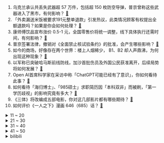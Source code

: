 1. 乌克兰承认共丢失武器超 57 万件，包括超 150 枚防空导弹，普京曾称这些武器进入了黑市，有何影响？ [:link:](https://www.zhihu.com/question/628841257)
2. 「外卖漏送米饭被要求191元整单退款」引发热议，此类情况顾客有权提出全额退款吗？如果是你会如何处理？ [:link:](https://www.zhihu.com/question/628505968)
3. 康师傅饮品宣布涨价 0.5-1 元，全国零售价将统一调整，线下具体执行还需时间，有何影响？ [:link:](https://www.zhihu.com/question/628808626)
4. 普京签署法律，撤销对《全面禁止核试验条约》的批准，会产生哪些影响？ [:link:](https://www.zhihu.com/question/628814354)
5. 如今的商场，好像存在两个世界：楼上人烟稀少， B1、B2 却人声鼎沸，为何出现这种现象？ [:link:](https://www.zhihu.com/question/628796562)
6. 以军称已突破哈马斯前线防线，加沙首批伤员及外国公民获准离开，后续局势将如何发展？ [:link:](https://www.zhihu.com/question/628810371)
7. Open AI首席科学家在采访中称「ChatGPT可能已经有了意识」，你如何看待此事？ [:link:](https://www.zhihu.com/question/628801398)
8. 如何看待「海归博士」、「985硕士」求职简历因「本科双非」而被刷，「第一学历歧视」的影响究竟有多大？ [:link:](https://www.zhihu.com/question/628792142)
9. 《三体》将改编成五部电影，你对这几部影片都有哪些期待？ [:link:](https://www.zhihu.com/question/627358885)
10. 如何评价《一人之下》漫画 646（685）话？ [:link:](https://www.zhihu.com/question/628882369)
<details>
<summary>11 ~ 20</summary>

11. 《完蛋！我被美女包围了！》能否为国产游戏开辟出一条与《原神》不同的未来道路？ [:link:](https://www.zhihu.com/question/628720789)
12. 如何看待 TheShy 三次晋级世界赛成绩保底四强？ [:link:](https://www.zhihu.com/question/628819295)
13. 余华因像「潦草小狗」再次出圈，严肃文学作家网上成段子手，如何看待「作家网红化与网红作家化」？ [:link:](https://www.zhihu.com/question/628648393)
14. 如何评价VIVO11月1日发布的自研操作系统蓝河操作系统（BlueOS）? [:link:](https://www.zhihu.com/question/628669656)
15. 郑州女教师工作 3 个月跳楼轻生，遗书称「与教学无关工作太多」，教师的工作是怎样的？该如何为教师减负？ [:link:](https://www.zhihu.com/question/628672685)
16. 长沙爱之心养老公寓「爆雷」案六百余名受害老人起诉政府 7 部门，被驳回后上诉，如何从法律角度解读此事？ [:link:](https://www.zhihu.com/question/628384189)
17. S13 八强赛 WBG 3:0 淘汰 NRG 晋级半决赛，如何评价这场比赛？ [:link:](https://www.zhihu.com/question/628803580)
18. 汉语/语言学还有什么可以研究的吗？ [:link:](https://www.zhihu.com/question/628535968)
19. 电影《拯救嫌疑人》有哪些细思极恐的细节？ [:link:](https://www.zhihu.com/question/628495319)
20. 人读书赚不了多少钱，那么读书的意义是什么呢？ [:link:](https://www.zhihu.com/question/628648225)
</details>
<details>
<summary>21 ~ 30</summary>

21. 「刚买房就接到装修公司电话」，你的个人信息是否遭到过中介泄露？如何保护个人信息安全？ [:link:](https://www.zhihu.com/question/628343555)
22. 计算机无法精确计算浮点数，那么科学家又是如何使用计算机并规避这个问题的？ [:link:](https://www.zhihu.com/question/628450066)
23. 23-24赛季NBA常规赛，湖人130-125快船，打破三年同城德比不胜的魔咒，如何评价这场比赛？ [:link:](https://www.zhihu.com/question/628796303)
24. 职场中可以把同事当朋友吗？ [:link:](https://www.zhihu.com/question/628668338)
25. 超 20 城公积金「认房不认贷」，今年以来超 400 次政策，近半数关乎公积金，透露了哪些信息？ [:link:](https://www.zhihu.com/question/628787050)
26. 在新职人的浴室中，有什么科技好物在为你的舒适度「保驾护航」？ [:link:](https://www.zhihu.com/question/627433464)
27. 有哪些能瞬间唤醒你的童年记忆的小零食？ [:link:](https://www.zhihu.com/question/623279518)
28. 手机摄像拍照能力越来越强，单反相机还有市场吗？ [:link:](https://www.zhihu.com/question/628143544)
29. 冬天开空调总是「头热脚冷」，空调制暖为何不能实现先暖足后暖身？ [:link:](https://www.zhihu.com/question/628663678)
30. 中国科学院发布公益学术平台 PubScholar，这将对中国科研发展起到哪些作用？ [:link:](https://www.zhihu.com/question/628709250)
</details>
<details>
<summary>31 ~ 40</summary>

31. 购买婴幼儿护肤品应该注意什么？需要避开哪些成分？ [:link:](https://www.zhihu.com/question/628729239)
32. 社会上对「愚蠢」的容忍度越来越低了吗？你有「厌蠢症」吗？ [:link:](https://www.zhihu.com/question/628786473)
33. 核心骨干员工离职，如何做好离职面谈？ [:link:](https://www.zhihu.com/question/626857405)
34. 你在心理咨询或者诊断过程中，发现过来访「诈病」吗？如何从专业角度判断「诈病」或「装病」的情况？ [:link:](https://www.zhihu.com/question/627812619)
35. 怎样给moba英雄设计一个一击必杀的技能？ [:link:](https://www.zhihu.com/question/628369455)
36. 科幻作品中有哪些眼前一亮的防御系统？ [:link:](https://www.zhihu.com/question/628506904)
37. 化妆包里的哪些化妆小工具，可以帮上班族实现高效化妆？ [:link:](https://www.zhihu.com/question/628052667)
38. 德国杯第二轮，德丙球队萨尔布吕肯2比1战胜拜仁慕尼黑，如何评价这场比赛？ [:link:](https://www.zhihu.com/question/628769133)
39. 上大学后真的轻松了吗？ [:link:](https://www.zhihu.com/question/628661995)
40. 日本开始第三轮核污染水排海，下一轮预计明年初开始，四轮总量约 3.12 万吨，哪些信息值得关注？ [:link:](https://www.zhihu.com/question/628786990)
</details>
<details>
<summary>41 ~ 50</summary>

41. 年轻人是不是大部分时间都在「city work」，如何用一句话定义你的「city work」？ [:link:](https://www.zhihu.com/question/628795158)
42. 乐观主义和悲观主义在当下社会哪个更「实用」？现在的你，更倾向于哪种「主义」？ [:link:](https://www.zhihu.com/question/618238887)
43. 11 月 2 日创业板指高开低走跌近 1%，两市超 4000 只个股下跌，如何看待今日行情？ [:link:](https://www.zhihu.com/question/628775897)
44. 为什么陕西省属于西北地区？ [:link:](https://www.zhihu.com/question/623507831)
45. 百胜中国一度大跌超 20%，创近 5 年最大跌幅，肯德基必胜客不香了？导致股价大跌的原因有哪些？ [:link:](https://www.zhihu.com/question/628778644)
46. 王毅称「中方出任本月安理会轮值主席，将与阿拉伯国家加强协调，主持公道」，透露了哪些信息？ [:link:](https://www.zhihu.com/question/628771107)
47. 明明交通很方便，为啥还要买车？ [:link:](https://www.zhihu.com/question/628634692)
48. 幼儿园总是要家长参与活动，每次都要去吗？你会如何选择？ [:link:](https://www.zhihu.com/question/626601627)
49. 程序员是不是都要两个显示器？两个键盘？ [:link:](https://www.zhihu.com/question/627742159)
50. 如何用卡车（Track）、丢失（Lost）、纯净（Pure）、记忆（Memory）四个词造句？ [:link:](https://www.zhihu.com/question/627551356)
</details><details>
<summary>bilibili</summary>

</details>